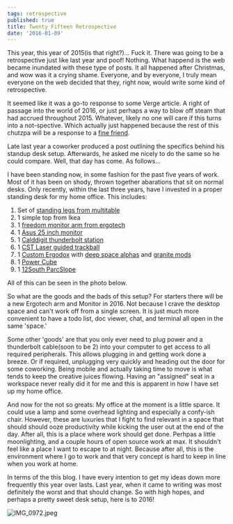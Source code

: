 ```yaml
---
tags: retrospective
published: true
title: Twenty Fifteen Retrospective
date: '2016-01-09'
---
```



This year, this year of 2015(is that right?)... Fuck it. 
There was going to be a retrospective just like last year 
and poof! Nothing. 
What happend is the web became inundated with these type of posts. 
It all happened after Christmas, 
and wow was it a crying shame. 
Everyone, and by everyone, I truly mean everyone 
on the web decided that they, right now,
would write some kind of retrospective. 

It seemed like it was a go-to response to some Verge article. 
A right of passage into the world of 2016, 
or just perhaps a way to blow off steam that had accrued throughout 2015. 
Whatever, likely no one will care if this turns into a not-spective.
Which actually just happened because 
the rest of this chutzpa will be a response to a [fine friend][1]. 

Late last year a coworker produced a post 
outlining the specifics behind his standup desk setup. 
Afterwards, he asked me nicely to do the same so he could compare. 
Well, that day has come. As follows...

I have been standing now, in some fashion for the past five years of work. 
Most of it has been on shody, thrown together abarations that sit on normal desks. 
Only recently, within the last three years, 
have I invested in a proper standing desk for my home office. 
This includes: 

1. Set of [standing legs from multitable][2]
1. 1 simple top from Ikea 
1. 1 [freedom monitor arm from ergotech][3]
1. 1 [Asus 25 inch monitor][4]
1. 1 [Calddigit thunderbolt station][5]
1. 1 [CST Laser guided trackball][6]
1. 1 [Custom Ergodox][7] with [deep space alphas][8] and [granite mods][9]
1. 1 [Power Cube][10]
1. 1 [12South ParcSlope][11]

All of this can be seen in the photo below. 

So what are the goods and the bads of this setup? 
For starters there will be a new Ergotech arm and Monitor in 2016. 
Not because I crave the desktop space and can't work off from a single screen. 
It is just much more convenient to have a todo list, doc viewer, chat, and terminal 
all open in the same 'space.'

Some other 'goods' are that you only ever need to plug power and a thunderbolt cable(soon to be 2) 
into your computer to get access to all required peripherals. 
This allows plugging in and getting work done a breeze. 
Or if required, unplugging very quickly and heading out the door for some coworking. 
Being mobile and actually taking time to move is what tends to keep the creative juices flowing. 
Having an "assigned" seat in a workspace never really did it for me and 
this is apparent in how I have set up my home office.

And now for the not so greats: My office at the moment is a little sparce. 
It could use a lamp and some overhead lighting and especially a confy-ish chair. 
However, these are luxuries that I fight to find relevant in a space that should 
should ooze productivity while kicking the user out at the end of the day. 
After all, this is a place where work should get done. 
Perhpas a little moonlighting, and a couple hours of open source work at max. 
It shouldn't feel like a place I want to escape to at night. 
Because after all, this is the environment where I go to work 
and that very concept is hard to keep in line when you work at home.

In terms of the this blog. 
I have every intention to get my ideas down more frequently this year over lasts.
Last year, when it came to writing was most definitely the worst and that should change. 
So with high hopes, and perhaps a pretty sweet desk setup, 
here is to 2016!

![IMG_0972.jpeg]({{site.baseurl}}/media/IMG_0972.jpeg)

[1]: http://niko.bokay.io
[2]: http://www.amazon.com/MultiTable-Height-Adjustable-Desk-Base/dp/B005NJUQVG/
[3]: http://ergotechgroup.com/freedom-arms.html
[4]: http://www.amazon.com/gp/product/B00VRKVGJG/
[5]: http://www.caldigit.com/thunderboltstation/
[6]: http://www.amazon.com/CST2545W-L-TRAC-Wired-Performance-Trackball/dp/B00ECHGE3O/
[7]: http://ergodox.org
[8]: http://keypuller.com/deep-space/
[9]: http://keypuller.com/granite/
[10]: http://powercube-usa.com
[11]: https://www.twelvesouth.com/product/parcslope

